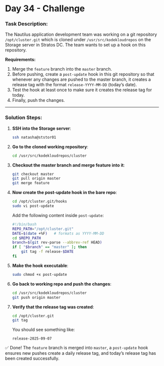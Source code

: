 # Day 34 - Challenge 
### Task Description:
The Nautilus application development team was working on a git repository `/opt/cluster.git` which is cloned under `/usr/src/kodekloudrepos` on the Storage server in Stratos DC. The team wants to set up a hook on this repository.

**Requirements:**
1. Merge the `feature` branch into the `master` branch.
2. Before pushing, create a `post-update` hook in this git repository so that whenever any changes are pushed to the master branch, it creates a release tag with the format `release-YYYY-MM-DD` (today’s date).
3. Test the hook at least once to make sure it creates the release tag for today.
4. Finally, push the changes.

---

### Solution Steps:

1. **SSH into the Storage server**:
   ```bash
   ssh natasha@ststor01
   ```

2. **Go to the cloned working repository**:
   ```bash
   cd /usr/src/kodekloudrepos/cluster
   ```

3. **Checkout the master branch and merge feature into it**:
   ```bash
   git checkout master
   git pull origin master
   git merge feature
   ```

4. **Now create the post-update hook in the bare repo**:
   ```bash
   cd /opt/cluster.git/hooks
   sudo vi post-update
   ```

   Add the following content inside `post-update`:
   ```bash
   #!/bin/bash
   REPO_PATH="/opt/cluster.git"
   DATE=$(date +%F)   # formats as YYYY-MM-DD
   cd $REPO_PATH
   branch=$(git rev-parse --abbrev-ref HEAD)
   if [ "$branch" == "master" ]; then
       git tag -f release-$DATE
   fi
   ```

5. **Make the hook executable**:
   ```bash
   sudo chmod +x post-update
   ```

6. **Go back to working repo and push the changes**:
   ```bash
   cd /usr/src/kodekloudrepos/cluster
   git push origin master
   ```

7. **Verify that the release tag was created**:
   ```bash
   cd /opt/cluster.git
   git tag
   ```

   You should see something like:
   ```
   release-2025-09-07
   ```

✅ Done! The `feature` branch is merged into `master`, a `post-update` hook ensures new pushes create a daily release tag, and today’s release tag has been created successfully.

